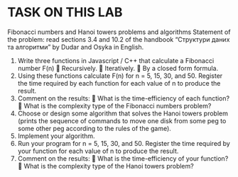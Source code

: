 # TASK ON THIS LAB
Fibonacci  numbers and Hanoi towers problems and algorithms
Statement of the problem: read sections 3.4 and 10.2 of the handbook “Структури даних та алгоритми” by Dudar and Osyka in English.
1.	Write three functions in Javascript / C++ that calculate a Fibonacci number F(n)
	Recursively.
	Iteratively.
	By a closed form formula.
2.	Using these functions calculate F(n) for n = 5, 15, 30, and 50. Register the time required by each function for each value of n to produce the result.
3.	Comment on the results: 
	What is the time-efficiency of each function? 
	What is the complexity type of the Fibonacci numbers problem?
4.	Choose or design some algorithm that solves the Hanoi towers problem (prints the sequence of commands to move one disk from some peg to some other peg according to the rules of the game).
5.	Implement your algorithm.
6.	Run your program for n = 5, 15, 30, and 50. Register the time required by your function for each value of n to produce the result.
7.	Comment on the results: 
	What is the time-efficiency of your function? 
	What is the complexity type of the Hanoi towers problem?

